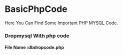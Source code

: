 # BasicPhpCode
Here You Can Find Some Important PHP MYSQL Code.

### Dropmysql With php code 
#### File Name :dbdropcode.php
